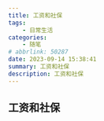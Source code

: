 ```yaml
---
title: 工资和社保
tags: 
    - 日常生活
categories: 
    - 随笔
# abbrlink: 50287
date: 2023-09-14 15:38:41
summary: 工资和社保
description: 工资和社保
---
```


## 工资和社保